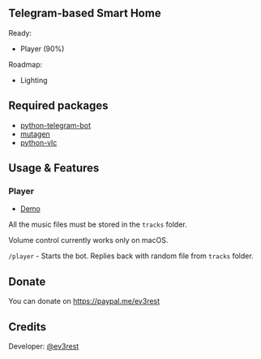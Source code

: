 ## Telegram-based Smart Home
Ready:
- Player (90%)

Roadmap:
- Lighting

## Required packages
- [python-telegram-bot](https://github.com/python-telegram-bot/python-telegram-bot)
- [mutagen](https://github.com/quodlibet/mutagen)
- [python-vlc](https://github.com/oaubert/python-vlc)

## Usage & Features
### Player 

- [Demo](https://www.youtube.com/watch?v=6NF06UVx0Ow)

All the music files must be stored in the `tracks` folder.

Volume control currently works only on macOS.

`/player` - Starts the bot. Replies back with random file from `tracks` folder.


## Donate
You can donate on https://paypal.me/ev3rest
## Credits
Developer: [@ev3rest](https://telegram.me/ev3rest)
